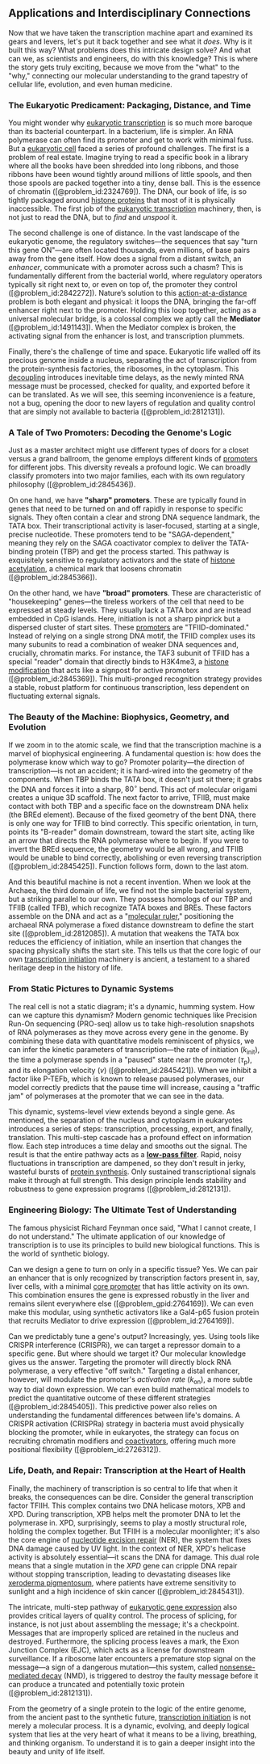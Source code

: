 ## Applications and Interdisciplinary Connections

Now that we have taken the transcription machine apart and examined its gears and levers, let's put it back together and see what it *does*. Why is it built this way? What problems does this intricate design solve? And what can we, as scientists and engineers, do with this knowledge? This is where the story gets truly exciting, because we move from the "what" to the "why," connecting our molecular understanding to the grand tapestry of cellular life, evolution, and even human medicine.

### The Eukaryotic Predicament: Packaging, Distance, and Time

You might wonder why [eukaryotic transcription](@article_id:147870) is so much more baroque than its bacterial counterpart. In a bacterium, life is simpler. An RNA polymerase can often find its promoter and get to work with minimal fuss. But a [eukaryotic cell](@article_id:170077) faced a series of profound challenges. The first is a problem of real estate. Imagine trying to read a specific book in a library where all the books have been shredded into long ribbons, and those ribbons have been wound tightly around millions of little spools, and then those spools are packed together into a tiny, dense ball. This is the essence of chromatin ([@problem_id:2324769]). The DNA, our book of life, is so tightly packaged around [histone proteins](@article_id:195789) that most of it is physically inaccessible. The first job of the [eukaryotic transcription](@article_id:147870) machinery, then, is not just to read the DNA, but to *find* and *unspool* it.

The second challenge is one of distance. In the vast landscape of the eukaryotic genome, the regulatory switches—the sequences that say "turn this gene ON"—are often located thousands, even millions, of base pairs away from the gene itself. How does a signal from a distant switch, an *enhancer*, communicate with a promoter across such a chasm? This is fundamentally different from the bacterial world, where regulatory operators typically sit right next to, or even on top of, the promoter they control ([@problem_id:2842272]). Nature’s solution to this [action-at-a-distance](@article_id:263708) problem is both elegant and physical: it loops the DNA, bringing the far-off enhancer right next to the promoter. Holding this loop together, acting as a universal molecular bridge, is a colossal complex we aptly call the **Mediator** ([@problem_id:1491143]). When the Mediator complex is broken, the activating signal from the enhancer is lost, and transcription plummets.

Finally, there's the challenge of time and space. Eukaryotic life walled off its precious genome inside a nucleus, separating the act of transcription from the protein-synthesis factories, the ribosomes, in the cytoplasm. This [decoupling](@article_id:160396) introduces inevitable time delays, as the newly minted RNA message must be processed, checked for quality, and exported before it can be translated. As we will see, this seeming inconvenience is a feature, not a bug, opening the door to new layers of regulation and quality control that are simply not available to bacteria ([@problem_id:2812131]).

### A Tale of Two Promoters: Decoding the Genome's Logic

Just as a master architect might use different types of doors for a closet versus a grand ballroom, the genome employs different kinds of [promoters](@article_id:149402) for different jobs. This diversity reveals a profound logic. We can broadly classify promoters into two major families, each with its own regulatory philosophy ([@problem_id:2845436]).

On one hand, we have **"sharp" promoters**. These are typically found in genes that need to be turned on and off rapidly in response to specific signals. They often contain a clear and strong DNA sequence landmark, the TATA box. Their transcriptional activity is laser-focused, starting at a single, precise nucleotide. These promoters tend to be "SAGA-dependent," meaning they rely on the SAGA coactivator complex to deliver the TATA-binding protein (TBP) and get the process started. This pathway is exquisitely sensitive to regulatory activators and the state of [histone acetylation](@article_id:152033), a chemical mark that loosens chromatin ([@problem_id:2845366]).

On the other hand, we have **"broad" promoters**. These are characteristic of "housekeeping" genes—the tireless workers of the cell that need to be expressed at steady levels. They usually lack a TATA box and are instead embedded in CpG islands. Here, initiation is not a sharp pinprick but a dispersed cluster of start sites. These [promoters](@article_id:149402) are "TFIID-dominated." Instead of relying on a single strong DNA motif, the TFIID complex uses its many subunits to read a combination of weaker DNA sequences and, crucially, chromatin marks. For instance, the TAF3 subunit of TFIID has a special "reader" domain that directly binds to H3K4me3, a [histone modification](@article_id:141044) that acts like a signpost for active promoters ([@problem_id:2845369]). This multi-pronged recognition strategy provides a stable, robust platform for continuous transcription, less dependent on fluctuating external signals.

### The Beauty of the Machine: Biophysics, Geometry, and Evolution

If we zoom in to the atomic scale, we find that the transcription machine is a marvel of biophysical engineering. A fundamental question is: how does the polymerase know which way to go? Promoter polarity—the direction of transcription—is not an accident; it is hard-wired into the geometry of the components. When TBP binds the TATA box, it doesn't just sit there; it grabs the DNA and forces it into a sharp, $80^\circ$ bend. This act of molecular origami creates a unique 3D scaffold. The next factor to arrive, TFIIB, must make contact with both TBP and a specific face on the downstream DNA helix (the BREd element). Because of the fixed geometry of the bent DNA, there is only one way for TFIIB to bind correctly. This specific orientation, in turn, points its "B-reader" domain downstream, toward the start site, acting like an arrow that directs the RNA polymerase where to begin. If you were to invert the BREd sequence, the geometry would be all wrong, and TFIIB would be unable to bind correctly, abolishing or even reversing transcription ([@problem_id:2845425]). Function follows form, down to the last atom.

And this beautiful machine is not a recent invention. When we look at the Archaea, the third domain of life, we find not the simple bacterial system, but a striking parallel to our own. They possess homologs of our TBP and TFIIB (called TFB), which recognize TATA boxes and BREs. These factors assemble on the DNA and act as a "[molecular ruler](@article_id:166212)," positioning the archaeal RNA polymerase a fixed distance downstream to define the start site ([@problem_id:2812085]). A mutation that weakens the TATA box reduces the efficiency of initiation, while an insertion that changes the spacing physically shifts the start site. This tells us that the core logic of our own [transcription initiation](@article_id:140241) machinery is ancient, a testament to a shared heritage deep in the history of life.

### From Static Pictures to Dynamic Systems

The real cell is not a static diagram; it's a dynamic, humming system. How can we capture this dynamism? Modern genomic techniques like Precision Run-On sequencing (PRO-seq) allow us to take high-resolution snapshots of RNA polymerases as they move across every gene in the genome. By combining these data with quantitative models reminiscent of physics, we can infer the kinetic parameters of transcription—the rate of initiation ($k_{\mathrm{init}}$), the time a polymerase spends in a "paused" state near the promoter ($\tau_{\mathrm{p}}$), and its elongation velocity ($v$) ([@problem_id:2845421]). When we inhibit a factor like P-TEFb, which is known to release paused polymerases, our model correctly predicts that the pause time will increase, causing a "traffic jam" of polymerases at the promoter that we can see in the data.

This dynamic, systems-level view extends beyond a single gene. As mentioned, the separation of the nucleus and cytoplasm in eukaryotes introduces a series of steps: transcription, processing, export, and finally, translation. This multi-step cascade has a profound effect on information flow. Each step introduces a time delay and smooths out the signal. The result is that the entire pathway acts as a **[low-pass filter](@article_id:144706)**. Rapid, noisy fluctuations in transcription are dampened, so they don't result in jerky, wasteful bursts of [protein synthesis](@article_id:146920). Only sustained transcriptional signals make it through at full strength. This design principle lends stability and robustness to gene expression programs ([@problem_id:2812131]).

### Engineering Biology: The Ultimate Test of Understanding

The famous physicist Richard Feynman once said, "What I cannot create, I do not understand." The ultimate application of our knowledge of transcription is to use its principles to build new biological functions. This is the world of synthetic biology.

Can we design a gene to turn on only in a specific tissue? Yes. We can pair an enhancer that is only recognized by transcription factors present in, say, liver cells, with a minimal [core promoter](@article_id:180879) that has little activity on its own. This combination ensures the gene is expressed robustly in the liver and remains silent everywhere else ([@problem_gpid:2764169]). We can even make this modular, using synthetic activators like a Gal4-p65 fusion protein that recruits Mediator to drive expression ([@problem_id:2764169]).

Can we predictably tune a gene's output? Increasingly, yes. Using tools like CRISPR interference (CRISPRi), we can target a repressor domain to a specific gene. But where should we target it? Our molecular knowledge gives us the answer. Targeting the promoter will directly block RNA polymerase, a very effective "off switch." Targeting a distal enhancer, however, will modulate the promoter's *activation rate* ($k_{\mathrm{on}}$), a more subtle way to dial down expression. We can even build mathematical models to predict the quantitative outcome of these different strategies ([@problem_id:2845405]). This predictive power also relies on understanding the fundamental differences between life's domains. A CRISPR activation (CRISPRa) strategy in bacteria must avoid physically blocking the promoter, while in eukaryotes, the strategy can focus on recruiting chromatin modifiers and [coactivators](@article_id:168321), offering much more positional flexibility ([@problem_id:2726312]).

### Life, Death, and Repair: Transcription at the Heart of Health

Finally, the machinery of transcription is so central to life that when it breaks, the consequences can be dire. Consider the general transcription factor TFIIH. This complex contains two DNA helicase motors, XPB and XPD. During transcription, XPB helps melt the promoter DNA to let the polymerase in. XPD, surprisingly, seems to play a mostly structural role, holding the complex together. But TFIIH is a molecular moonlighter; it's also the core engine of [nucleotide excision repair](@article_id:136769) (NER), the system that fixes DNA damage caused by UV light. In the context of NER, XPD's helicase activity is absolutely essential—it scans the DNA for damage. This dual role means that a single mutation in the *XPD* gene can cripple DNA repair without stopping transcription, leading to devastating diseases like [xeroderma pigmentosum](@article_id:148518), where patients have extreme sensitivity to sunlight and a high incidence of skin cancer ([@problem_id:2845431]).

The intricate, multi-step pathway of [eukaryotic gene expression](@article_id:146309) also provides critical layers of quality control. The process of splicing, for instance, is not just about assembling the message; it's a checkpoint. Messages that are improperly spliced are retained in the nucleus and destroyed. Furthermore, the splicing process leaves a mark, the Exon Junction Complex (EJC), which acts as a license for downstream surveillance. If a ribosome later encounters a premature stop signal on the message—a sign of a dangerous mutation—this system, called [nonsense-mediated decay](@article_id:151274) (NMD), is triggered to destroy the faulty message before it can produce a truncated and potentially toxic protein ([@problem_id:2812131]).

From the geometry of a single protein to the logic of the entire genome, from the ancient past to the synthetic future, [transcription initiation](@article_id:140241) is not merely a molecular process. It is a dynamic, evolving, and deeply logical system that lies at the very heart of what it means to be a living, breathing, and thinking organism. To understand it is to gain a deeper insight into the beauty and unity of life itself.
